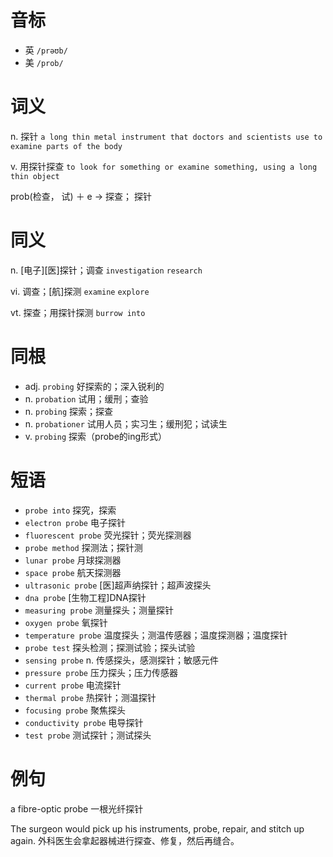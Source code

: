 # 音标

- 英 `/prəʊb/`
- 美 `/prob/`

# 词义

n. 探针
`a long thin metal instrument that doctors and scientists use to examine parts of the body`

v. 用探针探查
`to look for something or examine something, using a long thin object`



prob(检查， 试) ＋ e → 探查； 探针

# 同义

n. [电子][医]探针；调查
`investigation` `research`

vi. 调查；[航]探测
`examine` `explore`

vt. 探查；用探针探测
`burrow into`

# 同根

- adj. `probing` 好探索的；深入锐利的
- n. `probation` 试用；缓刑；查验
- n. `probing` 探索；探查
- n. `probationer` 试用人员；实习生；缓刑犯；试读生
- v. `probing` 探索（probe的ing形式）

# 短语

- `probe into` 探究，探索
- `electron probe` 电子探针
- `fluorescent probe` 荧光探针；荧光探测器
- `probe method` 探测法；探针测
- `lunar probe` 月球探测器
- `space probe` 航天探测器
- `ultrasonic probe` [医]超声纳探针；超声波探头
- `dna probe` [生物工程]DNA探针
- `measuring probe` 测量探头；测量探针
- `oxygen probe` 氧探针
- `temperature probe` 温度探头；测温传感器；温度探测器；温度探针
- `probe test` 探头检测；探测试验；探头试验
- `sensing probe` n. 传感探头，感测探针；敏感元件
- `pressure probe` 压力探头；压力传感器
- `current probe` 电流探针
- `thermal probe` 热探针；测温探针
- `focusing probe` 聚焦探头
- `conductivity probe` 电导探针
- `test probe` 测试探针；测试探头

# 例句

a fibre-optic probe
一根光纤探针

The surgeon would pick up his instruments, probe, repair, and stitch up again.
外科医生会拿起器械进行探查、修复，然后再缝合。


